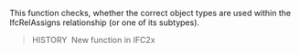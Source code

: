 ﻿This function checks, whether the correct object types are used within the IfcRelAssigns relationship (or one of its subtypes).
> HISTORY&nbsp; New function in IFC2x
